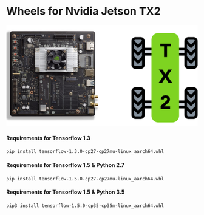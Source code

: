 # Wheels for Nvidia Jetson TX2


<p align="center">
  <img src="images/jetson.png">
</p>

#### Requirements for Tensorflow 1.3
```
pip install tensorflow-1.3.0-cp27-cp27mu-linux_aarch64.whl
```

#### Requirements for Tensorflow 1.5 & Python 2.7
```
pip install tensorflow-1.5.0-cp27-cp27mu-linux_aarch64.whl
```

#### Requirements for Tensorflow 1.5 & Python 3.5
```
pip3 install tensorflow-1.5.0-cp35-cp35m-linux_aarch64.whl
```



